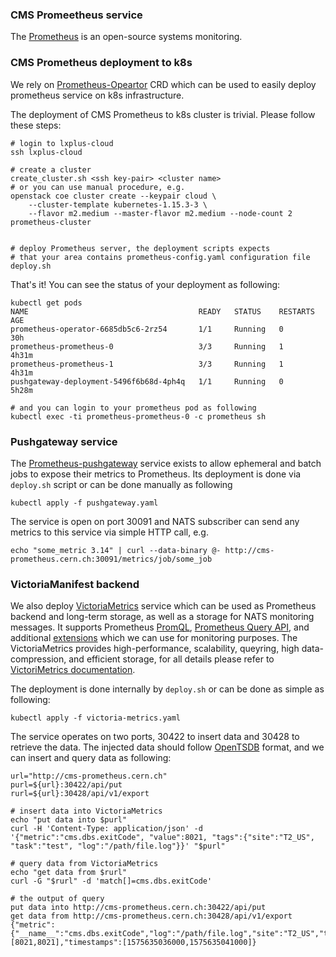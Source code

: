 ### CMS Promeetheus service
The [Prometheus](https://prometheus.io/) is  an open-source systems monitoring.

### CMS Prometheus deployment to k8s
We rely on [Prometheus-Opeartor](https://github.com/coreos/prometheus-operator)
CRD which can be used to easily deploy prometheus service on k8s
infrastructure.

The deployment of CMS Prometheus to k8s cluster is trivial. Please follow
these steps:
```
# login to lxplus-cloud
ssh lxplus-cloud

# create a cluster
create_cluster.sh <ssh key-pair> <cluster name>
# or you can use manual procedure, e.g.
openstack coe cluster create --keypair cloud \
    --cluster-template kubernetes-1.15.3-3 \
    --flavor m2.medium --master-flavor m2.medium --node-count 2 prometheus-cluster


# deploy Prometheus server, the deployment scripts expects
# that your area contains prometheus-config.yaml configuration file
deploy.sh
```

That's it! You can see the status of your deployment as following:
```
kubectl get pods
NAME                                      READY   STATUS    RESTARTS   AGE
prometheus-operator-6685db5c6-2rz54       1/1     Running   0          30h
prometheus-prometheus-0                   3/3     Running   1          4h31m
prometheus-prometheus-1                   3/3     Running   1          4h31m
pushgateway-deployment-5496f6b68d-4ph4q   1/1     Running   0          5h28m

# and you can login to your prometheus pod as following
kubectl exec -ti prometheus-prometheus-0 -c prometheus sh
```

### Pushgateway service
The [Prometheus-pushgateway](https://github.com/prometheus/pushgateway)
service exists to allow ephemeral and batch jobs to expose their metrics to
Prometheus. Its deployment is done via `deploy.sh` script or can be
done manually as following
```
kubectl apply -f pushgateway.yaml
```
The service is open on port 30091 and
NATS subscriber can send any metrics to this service via simple
HTTP call, e.g.
```
echo "some_metric 3.14" | curl --data-binary @- http://cms-prometheus.cern.ch:30091/metrics/job/some_job
```

### VictoriaManifest backend
We also deploy [VictoriaMetrics](https://victoriametrics.com/) service
which can be used as Prometheus backend and long-term storage, as well
as a storage for NATS monitoring messages. It supports Prometheus
[PromQL](https://prometheus.io/docs/prometheus/latest/querying/basics/),
[Prometheus Query API](https://prometheus.io/docs/prometheus/latest/querying/api/),
and additional
[extensions](https://github.com/VictoriaMetrics/VictoriaMetrics/wiki/ExtendedPromQL)
which we can use for monitoring purposes. The VictoriaMetrics
provides high-performance, scalability, queyring, high data-compression,
and efficient storage, for all details please refer
to [VictoriMetrics documentation](https://victoriametrics.github.io/#pure-go-build-cgo_enabled0).

The deployment is done internally by `deploy.sh` or can be done
as simple as following:
```
kubectl apply -f victoria-metrics.yaml
```
The service operates on two ports, 30422 to insert data and
30428 to retrieve the data. The injected data should follow
[OpenTSDB](http://opentsdb.net/docs/build/html/user_guide/writing/index.html)
format, and we can insert and query data as following:
```
url="http://cms-prometheus.cern.ch"
purl=${url}:30422/api/put
rurl=${url}:30428/api/v1/export

# insert data into VictoriaMetrics
echo "put data into $purl"
curl -H 'Content-Type: application/json' -d '{"metric":"cms.dbs.exitCode", "value":8021, "tags":{"site":"T2_US", "task":"test", "log":"/path/file.log"}}' "$purl"

# query data from VictoriaMetrics
echo "get data from $rurl"
curl -G "$rurl" -d 'match[]=cms.dbs.exitCode'

# the output of query
put data into http://cms-prometheus.cern.ch:30422/api/put
get data from http://cms-prometheus.cern.ch:30428/api/v1/export
{"metric":{"__name__":"cms.dbs.exitCode","log":"/path/file.log","site":"T2_US","task":"test"},"values":[8021,8021],"timestamps":[1575635036000,1575635041000]}
```

